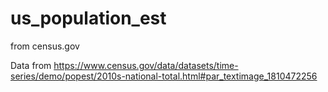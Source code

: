 # us_population_est
from census.gov


Data from
https://www.census.gov/data/datasets/time-series/demo/popest/2010s-national-total.html#par_textimage_1810472256
